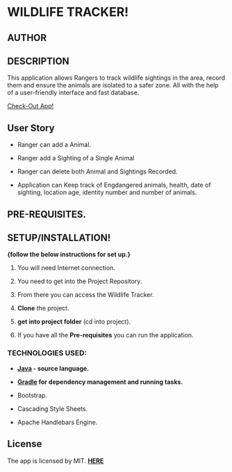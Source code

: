 #                                                         WILDLIFE TRACKER!

## AUTHOR

## DESCRIPTION 

This application allows Rangers to track wildlife sightings in the area, record them and ensure the animals are isolated to a safer zone. All with the help of a user-friendly interface and fast database.

[Check-Out App!](https://wl-tracker.herokuapp.com/)

## User Story

- Ranger can add a Animal.

- Ranger add a Sighting of a Single Animal

- Ranger can delete both Animal and Sightings Recorded.

- Application can Keep track of Engdangered animals, health, date of sighting, location age, identity number and number of animals.

## PRE-REQUISITES.

## **SETUP/INSTALLATION!**

**{follow the below instructions for set up.}**

1. You will need Internet connection.

2. You need to get into the Project Repository.

3. From there you can access the Wildlife Tracker.

4. **Clone** the project.

5. **get into project folder** (cd into project).

6. If you have all the **Pre-requisites** you can run the application.


### TECHNOLOGIES USED:

- **[Java](https://java.com/en/download/) - source language.**

- **[Gradle](https://gradle.org/) for dependency management and running tasks.**

- Bootstrap.

- Cascading Style Sheets.

- Apache Handlebars Engine.


## License

The app is licensed by MIT. [**HERE**](LICENSE)